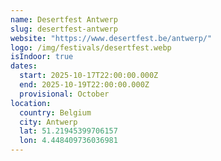 ```yaml
---
name: Desertfest Antwerp
slug: desertfest-antwerp
website: "https://www.desertfest.be/antwerp/"
logo: /img/festivals/desertfest.webp
isIndoor: true
dates:
  start: 2025-10-17T22:00:00.000Z
  end: 2025-10-19T22:00:00.000Z
  provisional: October
location:
  country: Belgium
  city: Antwerp
  lat: 51.21945399706157
  lon: 4.448409736036981
---
```

